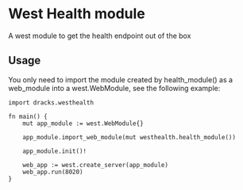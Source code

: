 # West Health module
A west module to get the health endpoint out of the box

## Usage

You only need to import the module created by health_module() as a web_module into a west.WebModule, see the following example:

```vlang
import dracks.westhealth

fn main() {
	mut app_module := west.WebModule{}

	app_module.import_web_module(mut westhealth.health_module())

	app_module.init()!

	web_app := west.create_server(app_module)
	web_app.run(8020)
}
```